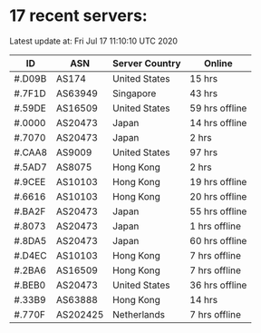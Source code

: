 # 17 recent servers:

Latest update at: Fri Jul 17 11:10:10 UTC 2020

| ID | ASN | Server Country | Online |
| -- | --- | -------------- | ------ |
| #.D09B | AS174 | United States | 15 hrs |
| #.7F1D | AS63949 | Singapore | 43 hrs |
| #.59DE | AS16509 | United States | 59 hrs offline |
| #.0000 | AS20473 | Japan | 14 hrs offline |
| #.7070 | AS20473 | Japan | 2 hrs |
| #.CAA8 | AS9009 | United States | 97 hrs |
| #.5AD7 | AS8075 | Hong Kong | 2 hrs |
| #.9CEE | AS10103 | Hong Kong | 19 hrs offline |
| #.6616 | AS10103 | Hong Kong | 20 hrs offline |
| #.BA2F | AS20473 | Japan | 55 hrs offline |
| #.8073 | AS20473 | Japan | 1 hrs offline |
| #.8DA5 | AS20473 | Japan | 60 hrs offline |
| #.D4EC | AS10103 | Hong Kong | 7 hrs offline |
| #.2BA6 | AS16509 | Hong Kong | 7 hrs offline |
| #.BEB0 | AS20473 | United States | 36 hrs offline |
| #.33B9 | AS63888 | Hong Kong | 14 hrs |
| #.770F | AS202425 | Netherlands | 7 hrs offline |

